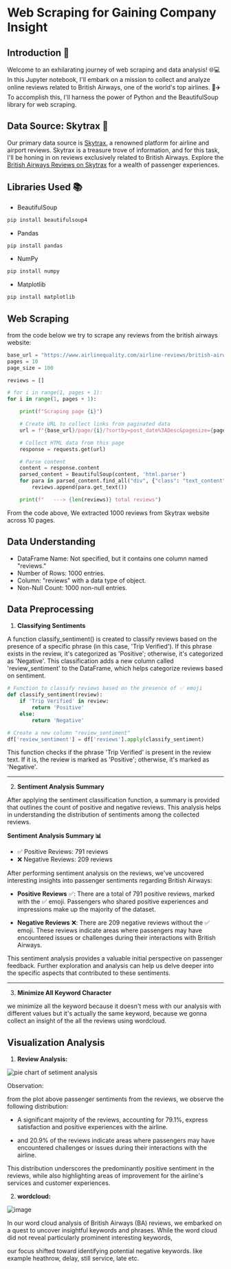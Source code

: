 # Web Scraping for Gaining Company Insight 

## **Introduction 🚀**

Welcome to an exhilarating journey of web scraping and data analysis! 🌐💻 In this Jupyter notebook, I'll embark on a mission to collect and analyze online reviews related to British Airways, one of the world's top airlines. 🛫✈️ To accomplish this, I'll harness the power of Python and the BeautifulSoup library for web scraping.

## **Data Source: Skytrax 🌟**

Our primary data source is [Skytrax](https://www.airlinequality.com), a renowned platform for airline and airport reviews. Skytrax is a treasure trove of information, and for this task, I'll be honing in on reviews exclusively related to British Airways. Explore the [British Airways Reviews on Skytrax](https://www.airlinequality.com/airline-reviews/british-airways) for a wealth of passenger experiences.

## Libraries Used 📚

- BeautifulSoup
```python
pip install beautifulsoup4
```
- Pandas
```python
pip install pandas
```
- NumPy
```python
pip install numpy
```
- Matplotlib

```python
pip install matplotlib
```

## Web Scraping 
from the code below we try to scrape any reviews from the british airways website: 

```python
base_url = "https://www.airlinequality.com/airline-reviews/british-airways"
pages = 10
page_size = 100

reviews = []

# for i in range(1, pages + 1):
for i in range(1, pages + 1):

    print(f"Scraping page {i}")

    # Create URL to collect links from paginated data
    url = f"{base_url}/page/{i}/?sortby=post_date%3ADesc&pagesize={page_size}"

    # Collect HTML data from this page
    response = requests.get(url)

    # Parse content
    content = response.content
    parsed_content = BeautifulSoup(content, 'html.parser')
    for para in parsed_content.find_all("div", {"class": "text_content"}):
        reviews.append(para.get_text())

    print(f"   ---> {len(reviews)} total reviews")
```

From the code above, We extracted 1000 reviews from Skytrax website across 10 pages.

## Data Understanding 

- DataFrame Name: Not specified, but it contains one column named "reviews."
- Number of Rows: 1000 entries.
- Column: "reviews" with a data type of object.
- Non-Null Count: 1000 non-null entries.

## Data Preprocessing

1. **Classifying Sentiments**
   
A function classify_sentiment() is created to classify reviews based on the presence of a specific phrase (in this case, 'Trip Verified'). If this phrase exists in the review, it's categorized as 'Positive'; otherwise, it's categorized as 'Negative'. This classification adds a new column called 'review_sentiment' to the DataFrame, which helps categorize reviews based on sentiment.

```python
# Function to classify reviews based on the presence of ✅ emoji
def classify_sentiment(review):
    if 'Trip Verified' in review:
        return 'Positive'
    else:
        return 'Negative'

# Create a new column "review_sentiment"
df['review_sentiment'] = df['reviews'].apply(classify_sentiment)
```

This function checks if the phrase 'Trip Verified' is present in the review text. If it is, the review is marked as 'Positive'; otherwise, it's marked as 'Negative'.

---
2. **Sentiment Analysis Summary**
   
After applying the sentiment classification function, a summary is provided that outlines the count of positive and negative reviews. This analysis helps in understanding the distribution of sentiments among the collected reviews.

**Sentiment Analysis Summary 📊**

* ✅ Positive Reviews: 791 reviews
* ❌ Negative Reviews: 209 reviews

After performing sentiment analysis on the reviews, we've uncovered interesting insights into passenger sentiments regarding British Airways:

- **Positive Reviews** ✅: There are a total of 791 positive reviews, marked with the ✅ emoji. Passengers who shared positive experiences and impressions make up the majority of the dataset.

- **Negative Reviews** ❌: There are 209 negative reviews without the ✅ emoji. These reviews indicate areas where passengers may have encountered issues or challenges during their interactions with British Airways.

This sentiment analysis provides a valuable initial perspective on passenger feedback. Further exploration and analysis can help us delve deeper into the specific aspects that contributed to these sentiments.

---
3. **Minimize All Keyword Character**

we minimize all the keyword because it doesn't mess with our analysis with different values but it's actually the same keyword, because we gonna collect an insight of the all the reviews using wordcloud. 


## Visualization Analysis

1. **Review Analysis:**

![pie chart of setiment analysis](https://github.com/riyouuyt/Forage-British-Airways-Virtual-Experience/assets/122600889/4b40d381-2d42-45f0-a32d-e3a12407498a)

Observation:

from the plot above passenger sentiments from the reviews, we observe the following distribution:

* A significant majority of the reviews, accounting for 79.1%, express satisfaction and positive experiences with the airline.

* and 20.9% of the reviews indicate areas where passengers may have encountered challenges or issues during their interactions with the airline.

This distribution underscores the predominantly positive sentiment in the reviews, while also highlighting areas of improvement for the airline's services and customer experiences.


2. **wordcloud:**

![image](https://github.com/riyouuyt/Forage-British-Airways-Virtual-Experience/assets/122600889/bb8d05fd-6653-42a4-afce-99399f43725e)

In our word cloud analysis of British Airways (BA) reviews, we embarked on a quest to uncover insightful keywords and phrases. While the word cloud did not reveal particularly prominent interesting keywords,

our focus shifted toward identifying potential negative keywords. like example heathrow, delay, still service, late etc.


